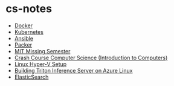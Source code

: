 # cs-notes

- [Docker](https://github.com/liulanze/cs-notes/blob/main/notes/docker.md)
- [Kubernetes](https://github.com/liulanze/cs-notes/blob/main/notes/kubernetes.md)
- [Ansible](https://github.com/liulanze/cs-notes/blob/main/notes/ansible.md)
- [Packer](https://github.com/liulanze/cs-notes/blob/main/notes/packer.md)
- [MIT Missing Semester](https://github.com/liulanze/mit-missing-semester)
- [Crash Course Computer Science (Introduction to
  Computers)](https://github.com/liulanze/cs-notes/blob/main/notes/crash-course-cs.md)
- [Linux Hyper-V
  Setup](https://github.com/liulanze/cs-notes/blob/main/notes/linux-hyper-v-setup.md)
- [Building Triton Inference Server on Azure
  Linux](https://github.com/liulanze/cs-notes/blob/main/notes/tritonserver.md)
- [ElasticSearch](https://github.com/liulanze/cs-notes/blob/main/notes/elasticsearch.md)

